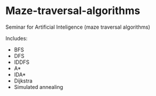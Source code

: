 # Maze-traversal-algorithms
Seminar for Artificial Inteligence (maze traversal algorithms)

Includes:
- BFS
- DFS
- IDDFS
- A*
- IDA*
- Dijkstra
- Simulated annealing
